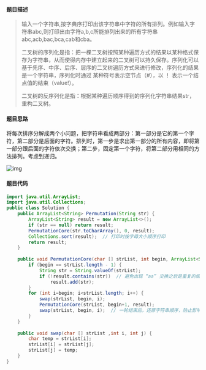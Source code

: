 #### **题目描述**

> 输入一个字符串,按字典序打印出该字符串中字符的所有排列。例如输入字符串abc,则打印出由字符a,b,c所能排列出来的所有字符串abc,acb,bac,bca,cab和cba。
>
> 二叉树的序列化是指：把一棵二叉树按照某种遍历方式的结果以某种格式保存为字符串，从而使得内存中建立起来的二叉树可以持久保存。序列化可以基于先序、中序、后序、层序的二叉树遍历方式来进行修改，序列化的结果是一个字符串，序列化时通过 某种符号表示空节点（#），以 ！ 表示一个结点值的结束（value!）。
>
> 二叉树的反序列化是指：根据某种遍历顺序得到的序列化字符串结果str，重构二叉树。

#### **题目思路**

将每次排序分解成两个小问题，把字符串看成两部分：第一部分是它的第一个字符，第二部分是后面的字符。排列时，第一步是求出第一部分的所有内容，即将第一部分跟后面的字符依次交换；第二步，固定第一个字符，将第二部分用相同的方法排列。考虑到递归。

![img](https://uploadfiles.nowcoder.com/images/20170705/7578108_1499250116235_8F032F665EBB2978C26C4051D5B89E90)

#### 题目代码

```java
import java.util.ArrayList;
import java.util.Collections;
public class Solution {
    public ArrayList<String> Permutation(String str) {
        ArrayList<String> result = new ArrayList<>();
        if (str == null) return result;
        PermutationCore(str.toCharArray(), 0, result);
        Collections.sort(result);  // 打印时按字母大小顺序打印
        return result;
    }
    
    public void PermutationCore(char [] strList, int begin, ArrayList<String> result) {
        if (begin == strList.length - 1) {
            String str = String.valueOf(strList);
            if (!result.contains(str))  // 避免出现 “aa” 交换之后是重复的情况
                result.add(str);
        }
        for (int i=begin; i<strList.length; i++) {
            swap(strList, begin, i);
            PermutationCore(strList, begin+1, result);
            swap(strList, begin, i);  // 一轮结束后，还原字符串顺序，防止影响后面的顺序(回溯法思想)
        }
    }
    
    public void swap(char [] strList ,int i, int j) {
        char temp = strList[i];
        strList[i] = strList[j];
        strList[j] = temp;
    }
}
```

